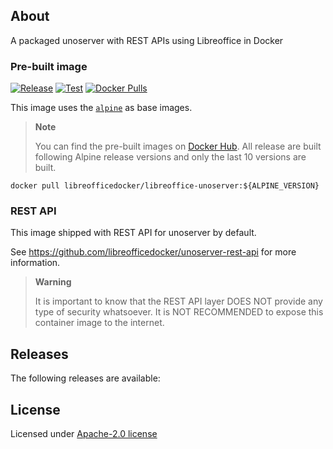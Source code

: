 ## About

A packaged unoserver with REST APIs using Libreoffice in Docker

### Pre-built image

[![Release](https://github.com/libreofficedocker/libreoffice-unoserver/actions/workflows/release.yml/badge.svg)](https://github.com/libreofficedocker/libreoffice-unoserver/actions/workflows/release.yml)
[![Test](https://github.com/libreofficedocker/libreoffice-unoserver/actions/workflows/test.yml/badge.svg)](https://github.com/libreofficedocker/libreoffice-unoserver/actions/workflows/test.yml)
[![Docker Pulls](https://img.shields.io/docker/pulls/libreofficedocker/libreoffice-unoserver)](https://hub.docker.com/r/libreofficedocker/libreoffice-unoserver)

This image uses the [`alpine`](https://hub.docker.com/_/alpine) as base images.

> **Note**
>
> You can find the pre-built images on [Docker Hub](https://hub.docker.com/u/libreofficedocker).
> All release are built following Alpine release versions and only the last 10 versions are built.

```
docker pull libreofficedocker/libreoffice-unoserver:${ALPINE_VERSION}
```

### REST API

This image shipped with REST API for unoserver by default.

See https://github.com/libreofficedocker/unoserver-rest-api for more information.

> **Warning**
>
> It is important to know that the  REST API layer DOES NOT provide any type of security whatsoever.
> It is NOT RECOMMENDED to expose this container image to the internet.

## Releases

The following releases are available:<!--releases-->

## License

Licensed under [Apache-2.0 license](LICENSE)
